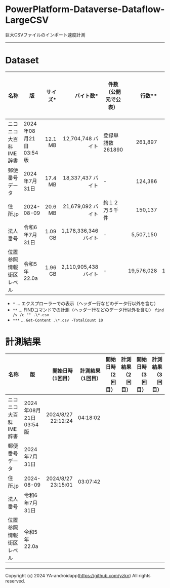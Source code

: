# PowerPlatform-Dataverse-Dataflow-LargeCSV

巨大CSVファイルのインポート速度計測

---

# Dataset

| 名称                     | 版                     | サイズ* |            バイト数* | 件数（公開元で公表） |     行数** | レコード数 | スキップ行*** | URL                                                            | ファイル名                  |
| ------------------------ | ---------------------- | ------: | -------------------: | -------------------- | ---------: | ---------: | ------------: | -------------------------------------------------------------- | --------------------------- |
| ニコニコ大百科IME辞書    | 2024年08月21日 03:54版 | 12.1 MB |    12,704,748 バイト | 登録単語数261890     |    261,897 |    261,890 |             7 | http://tkido.com/nicoime/nicoime.zip                           | nicoime_msime.txt           |
| 郵便番号データ           | 2024年7月31日          | 17.4 MB |    18,337,437 バイト | -                    |    124,386 |    124,386 |             0 | https://www.post.japanpost.jp/zipcode/download.html            | utf_ken_all.csv             |
| 住所.jp                  | 2024-08-09             | 20.6 MB |    21,679,092 バイト | 約１２万５千件       |    150,137 |    150,136 |             1 | http://jusyo.jp/csv/new.php                                    | zenkoku.csv                 |
| 法人番号                 | 令和6年7月31日         | 1.09 GB | 1,178,336,346 バイト | -                    |  5,507,150 |  5,507,150 |             0 | https://www.houjin-bangou.nta.go.jp/download/zenken/index.html | 00_zenkoku_all_20240731.csv |
| 位置参照情報　街区レベル | 令和5年 22.0a          | 1.96 GB | 2,110,905,438 バイト | -                    | 19,576,028 | 19,576,027 |             1 | https://nlftp.mlit.go.jp/cgi-bin/isj/dls/_choose_method.cgi    | -                           |

- `*` ... エクスプローラーでの表示（ヘッダー行などのデータ行以外を含む）
- `**` ... FINDコマンドでの計測（ヘッダー行などのデータ行以外を含む） `find /v /c "" .\*.csv`
- `***` ... `Get-Content .\*.csv -TotalCount 10`

# 計測結果

| 名称                     | 版                     |  開始日時（1回目） | 計測結果（1回目） | 開始日時（2回目） | 計測結果（2回目） | 開始日時（3回目） | 計測結果（3回目） |
| ------------------------ | ---------------------- | -----------------: | ----------------: | ----------------: | ----------------: | ----------------: | ----------------: |
| ニコニコ大百科IME辞書    | 2024年08月21日 03:54版 | 2024/8/27 22:12:24 |          04:18:02 |                   |                   |                   |                   |
| 郵便番号データ           | 2024年7月31日          |                    |                   |                   |                   |                   |                   |
| 住所.jp                  | 2024-08-09             | 2024/8/27 23:15:01 |          03:07:42 |                   |                   |                   |                   |
| 法人番号                 | 令和6年7月31日         |                    |                   |                   |                   |                   |                   |
| 位置参照情報　街区レベル | 令和5年 22.0a          |                    |                   |                   |                   |                   |                   |

---

Copyright (c) 2024 YA-androidapp(https://github.com/yzkn) All rights reserved.
